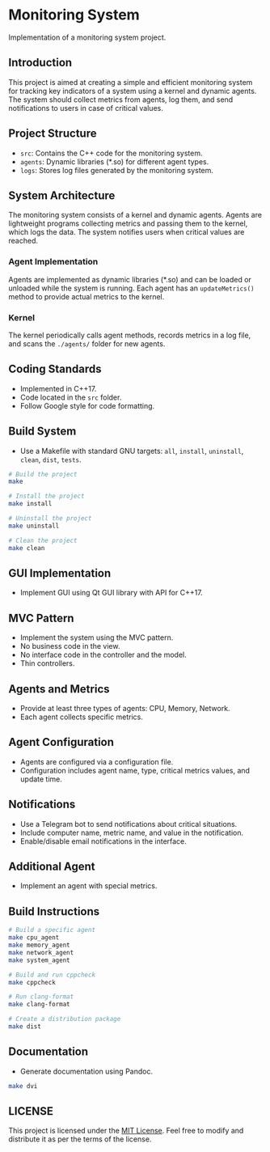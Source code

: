 # Monitoring System

Implementation of a monitoring system project.

## Introduction

This project is aimed at creating a simple and efficient monitoring system for tracking key indicators of a system using a kernel and dynamic agents. The system should collect metrics from agents, log them, and send notifications to users in case of critical values.

## Project Structure

- `src`: Contains the C++ code for the monitoring system.
- `agents`: Dynamic libraries (*.so) for different agent types.
- `logs`: Stores log files generated by the monitoring system.

## System Architecture

The monitoring system consists of a kernel and dynamic agents. Agents are lightweight programs collecting metrics and passing them to the kernel, which logs the data. The system notifies users when critical values are reached.

### Agent Implementation

Agents are implemented as dynamic libraries (*.so) and can be loaded or unloaded while the system is running. Each agent has an `updateMetrics()` method to provide actual metrics to the kernel.

### Kernel

The kernel periodically calls agent methods, records metrics in a log file, and scans the `./agents/` folder for new agents.

## Coding Standards

- Implemented in C++17.
- Code located in the `src` folder.
- Follow Google style for code formatting.

## Build System

- Use a Makefile with standard GNU targets: `all`, `install`, `uninstall`, `clean`, `dist`, `tests`.

```bash
# Build the project
make

# Install the project
make install

# Uninstall the project
make uninstall

# Clean the project
make clean
```

## GUI Implementation

- Implement GUI using Qt GUI library with API for C++17.

## MVC Pattern

- Implement the system using the MVC pattern.
- No business code in the view.
- No interface code in the controller and the model.
- Thin controllers.

## Agents and Metrics

- Provide at least three types of agents: CPU, Memory, Network.
- Each agent collects specific metrics.

## Agent Configuration

- Agents are configured via a configuration file.
- Configuration includes agent name, type, critical metrics values, and update time.

## Notifications

- Use a Telegram bot to send notifications about critical situations.
- Include computer name, metric name, and value in the notification.
- Enable/disable email notifications in the interface.

## Additional Agent

- Implement an agent with special metrics.

## Build Instructions

```bash
# Build a specific agent
make cpu_agent
make memory_agent
make network_agent
make system_agent

# Build and run cppcheck
make cppcheck

# Run clang-format
make clang-format

# Create a distribution package
make dist
```

## Documentation

- Generate documentation using Pandoc.

```bash
make dvi
```

## LICENSE
This project is licensed under the [MIT License](LICENSE). Feel free to modify and distribute it as per the terms of the license.
